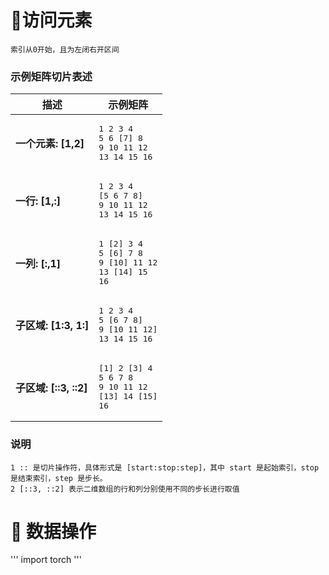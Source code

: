 # 🍎访问元素
    索引从0开始，且为左闭右开区间

### 示例矩阵切片表述

| 描述               | 示例矩阵                                                    |
|-------------------|----------------------------------------------------------|
| **一个元素: [1,2]** | <pre>1   2   3   4<br>5   6  [7]  8<br>9  10  11  12<br>13  14  15  16</pre> |
| **一行: [1,:]**    | <pre>1   2   3   4<br>[5   6   7   8]<br>9  10  11  12<br>13  14  15  16</pre> |
| **一列: [:,1]**   | <pre>1   [2]   3   4<br>5  [6]  7   8<br>9  [10] 11  12<br>13  [14] 15  16</pre> |
| **子区域: [1:3, 1:]** | <pre>1   2   3   4<br>5  [6   7   8]<br>9  [10  11  12]<br>13  14  15  16</pre> |
| **子区域: [::3, ::2]** | <pre>[1]  2  [3]  4<br>5   6   7   8<br>9  10  11  12<br>[13] 14  [15] 16</pre> |


### 说明
    1 :: 是切片操作符，具体形式是 [start:stop:step]，其中 start 是起始索引，stop 是结束索引，step 是步长。
    2 [::3, ::2] 表示二维数组的行和列分别使用不同的步长进行取值

# 🍎 数据操作
'''
    import torch
'''